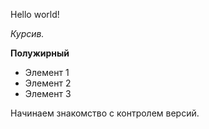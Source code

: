 Hello world!

*Курсив.*

**Полужирный**

* Элемент 1
* Элемент 2
* Элемент 3

Начинаем знакомство с контролем версий.
